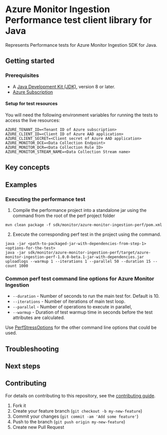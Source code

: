 # Azure Monitor Ingestion Performance test client library for Java

Represents Performance tests for Azure Monitor Ingestion SDK for Java.

## Getting started

### Prerequisites

- A [Java Development Kit (JDK)][jdk_link], version 8 or later.
- [Azure Subscription][azure_subscription]

#### Setup for test resources

You will need the following environment variables for running the tests to access the live resources:

```
AZURE_TENANT_ID=<Tenant ID of Azure subscription>
AZURE_CLIENT_ID=<Client ID of Azure AAD application>
AZURE_CLIENT_SECRET=<Client secret of Azure AAD application>
AZURE_MONITOR_DCE=<Data Collection Endpoint>
AZURE_MONITOR_DCR=<Data Collection Rule ID>
AZURE_MONITOR_STREAM_NAME=<Data Collection Stream name>
```

## Key concepts

## Examples
### Executing the performance test
1. Compile the performance project into a standalone jar using the command from the root of the perf project folder
```
mvn clean package -f sdk/monitor/azure-monitor-ingestion-perf/pom.xml
```

2. Execute the corresponding perf test in the project using the command.
```
java -jar <path-to-packaged-jar-with-dependencies-from-step-1> <options-for-the-test>
java -jar sdk/monitor/azure-monitor-ingestion-perf/target/azure-monitor-ingestion-perf-1.0.0-beta.1-jar-with-dependencies.jar uploadlogs --warmup 1 --iterations 1 --parallel 50 --duration 15 --count 1000
```

### Common perf test command line options for Azure Monitor Ingestion
- `--duration` - Number of seconds to run the main test for. Default is 10.
- `--iterations` - Number of iterations of main test loop.
- `--parallel` - Number of operations to execute in parallel,
- `--warmup` - Duration of test warmup time in seconds before the test attributes are calculated.

Use [PerfStressOptions](https://github.com/Azure/azure-sdk-for-java/blob/main/common/perf-test-core/src/main/java/com/azure/perf/test/core/PerfStressOptions.java)
for the other command line options that could be used.

## Troubleshooting

## Next steps

## Contributing

For details on contributing to this repository, see the [contributing guide](https://github.com/Azure/azure-sdk-for-java/blob/main/CONTRIBUTING.md).

1. Fork it
1. Create your feature branch (`git checkout -b my-new-feature`)
1. Commit your changes (`git commit -am 'Add some feature'`)
1. Push to the branch (`git push origin my-new-feature`)
1. Create new Pull Request

<!-- LINKS -->
[azure_subscription]: https://azure.microsoft.com/free
[jdk_link]: https://learn.microsoft.com/java/azure/jdk/?view=azure-java-stable
